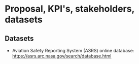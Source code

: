 # Proposal, KPI's, stakeholders, datasets

## Datasets

- Aviation Safety Reporting System (ASRS) online database: https://asrs.arc.nasa.gov/search/database.html

